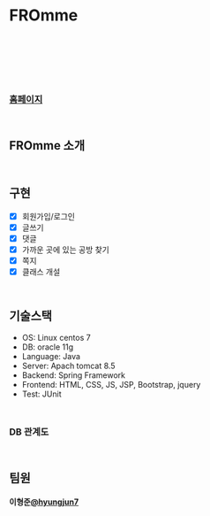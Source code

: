 # FROmme

<p>

</p>

<div style="padding: 40px">
</div>


### [홈페이지](http://fromme.tk) 


<div style="width:500px;height:10px"></div>

##  FROmme 소개




<div style="width:500px;height:10px"></div>

## 구현

- [x] 회원가입/로그인
- [x] 글쓰기
- [x] 댓글
- [x] 가까운 곳에 있는 공방 찾기
- [x] 쪽지
- [x] 클래스 개설

<div style="width:500px;height:10px"></div>


## 기술스택

- OS: Linux centos 7 
- DB: oracle 11g 
- Language: Java
- Server: Apach tomcat 8.5
- Backend: Spring Framework
- Frontend: HTML, CSS, JS, JSP, Bootstrap, jquery
- Test: JUnit

<div style="width:500px;height:10px"></div>

### DB 관계도


<div style="width:500px;height:10px"></div>

## 팀원

#### 이형준[@hyungjun7](https://github.com/hyungjun7)



    

    
    
    
      
